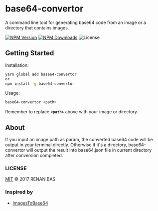 # base64-convertor
A command line tool for generating base64 code from an image or a directory that contains images.
 
[![NPM Version][npm-image]][npm-url]
[![NPM Downloads][downloads-image]][downloads-url]
<img src="https://img.shields.io/npm/l/base64-convertor.svg" alt="License">

[npm-image]: https://img.shields.io/npm/v/base64-convertor.svg
[npm-url]: https://npmjs.org/package/base64-convertor
[downloads-image]: https://img.shields.io/npm/dm/base64-convertor.svg
[downloads-url]: https://npmjs.org/package/base64-convertor

## Getting Started
Installation:
```bash
yarn global add base64-convertor
or
npm install -g base64-convertor
```
Usage:
```bash
base64-convertor <path>
```
Remember to replace **`<path>`** above with your image or directory.

## About
If you input an image path as param, the converted base64 code will be output in your terminal directly. Otherwise if it's a directory, base64-convertor will output the result into base64.json file in current directory after conversion completed.

### LICENSE
[MIT](https://opensource.org/licenses/MIT) © 2017 RENAN.BAS

### Inspired by
- [ImagesToBase64](https://github.com/renanbastos93/image-to-base64)